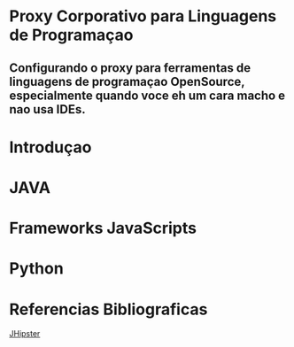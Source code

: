 # Proxy Corporativo para Linguagens de Programaçao
## Configurando o proxy para ferramentas de linguagens de programaçao OpenSource, especialmente quando voce eh um cara macho e nao usa IDEs.

# Introduçao

# JAVA

# Frameworks JavaScripts

# Python

# Referencias Bibliograficas
[JHipster](http://www.jhipster.tech/configuring-a-corporate-proxy/)
